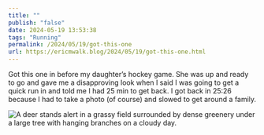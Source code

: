 ```yaml
---
title: ""
publish: "false"
date: 2024-05-19 13:53:38
tags: "Running"
permalink: /2024/05/19/got-this-one
url: https://ericmwalk.blog/2024/05/19/got-this-one.html
---
```


Got this one in before my daughter’s hockey game. She was up and ready to go and gave me a disapproving look when I said I was going to get a quick run in and told me I had 25 min to get back. I got back in 25:26 because I had to take a photo (of course) and slowed to get around a family.

![A deer stands alert in a grassy field surrounded by dense greenery under a large tree with hanging branches on a cloudy day.](https://ericmwalk.blog/uploads/2024/img-9034.jpeg)